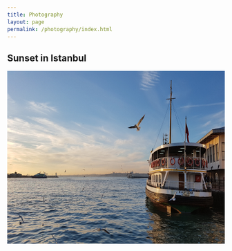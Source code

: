 ```yaml
---
title: Photography
layout: page
permalink: /photography/index.html
---
```


<h2 align="center;" style="text indent:100px;" > Sunset in Istanbul </h2>
<img src="/assets/sunset_istanbul.jpg" style="width:600px;height:400px;">
